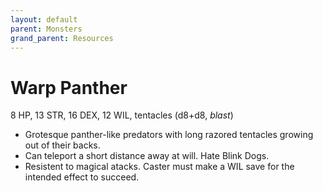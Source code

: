 ```yaml
---
layout: default
parent: Monsters
grand_parent: Resources
---
```


# Warp Panther

8 HP, 13 STR, 16 DEX, 12 WIL, tentacles (d8+d8, _blast_)

- Grotesque panther-like predators with long razored tentacles growing out of their backs.
- Can teleport a short distance away at will. Hate Blink Dogs.
- Resistent to magical atacks. Caster must make a WIL save for the intended effect to succeed.

